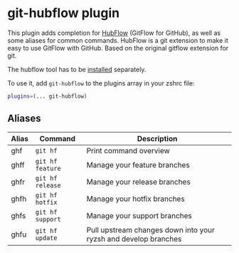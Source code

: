 # git-hubflow plugin

This plugin adds completion for [HubFlow](https://datasift.github.io/gitflow/) (GitFlow for GitHub), as well as some
aliases for common commands. HubFlow is a git extension to make it easy to use GitFlow with GitHub. Based on the
original gitflow extension for git.

The hubflow tool has to be [installed](https://github.com/datasift/gitflow#installation) separately.

To use it, add `git-hubflow` to the plugins array in your zshrc file:

```zsh
plugins=(... git-hubflow)
```

## Aliases

| Alias | Command          | Description                                                      |
|-------|------------------|------------------------------------------------------------------|
| ghf   | `git hf`         | Print command overview                                           |
| ghff  | `git hf feature` | Manage your feature branches                                     |
| ghfr  | `git hf release` | Manage your release branches                                     |
| ghfh  | `git hf hotfix`  | Manage your hotfix branches                                      |
| ghfs  | `git hf support` | Manage your support branches                                     |
| ghfu  | `git hf update`  | Pull upstream changes down into your ryzsh and develop branches |
